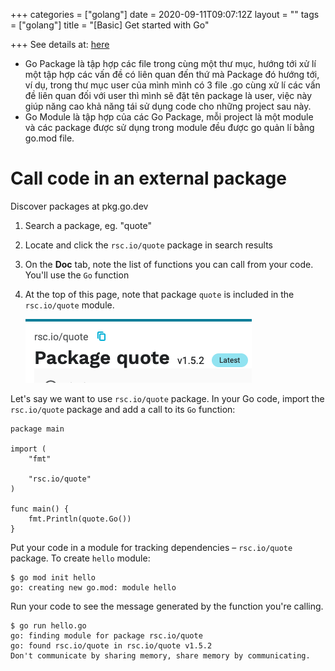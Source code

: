+++
categories = ["golang"]
date = 2020-09-11T09:07:12Z
layout = ""
tags = ["golang"]
title = "[Basic] Get started with Go"

+++
See details at: [here](https://medium.com/@dongnguyenltqb/quản-l%C3%AD-package-trong-golang-fdb3dad9f586)

* Go Package là tập hợp các file trong cùng một thư mục, hướng tới xử lí một tập hợp các vấn đề có liên quan đến thứ mà Package đó hướng tới, ví dụ, trong thư mục user của mình mình có 3 file .go cùng xử lí các vấn đề liên quan đối với user thì mình sẽ đặt tên package là user, việc này giúp năng cao khả năng tái sử dụng code cho những project sau này.
* Go Module là tập hợp của các Go Package, mỗi project là một module và các package được sử dụng trong module đều được go quản lí bằng go.mod file.

# Call code in an external package
Discover packages at pkg.go.dev

1. Search a package, eg. "quote"
2. Locate and click the `rsc.io/quote` package in search results
3. On the **Doc** tab, note the list of functions you can call from your code. You'll use the `Go` function
4. At the top of this page, note that package `quote` is included in the `rsc.io/quote` module.

   ![](static/uploads/screen-shot-2020-09-11-at-09-59-32.png)



Let's say we want to use `rsc.io/quote` package. In your Go code, import the `rsc.io/quote` package and add a call to its `Go` function:

    package main
    
    import (
    	"fmt"
    
    	"rsc.io/quote"
    )
    
    func main() {
    	fmt.Println(quote.Go())
    }

Put your code in a module for tracking dependencies – `rsc.io/quote` package. To create `hello` module:

    $ go mod init hello
    go: creating new go.mod: module hello

Run your code to see the message generated by the function you're calling.

    $ go run hello.go
    go: finding module for package rsc.io/quote
    go: found rsc.io/quote in rsc.io/quote v1.5.2
    Don't communicate by sharing memory, share memory by communicating.